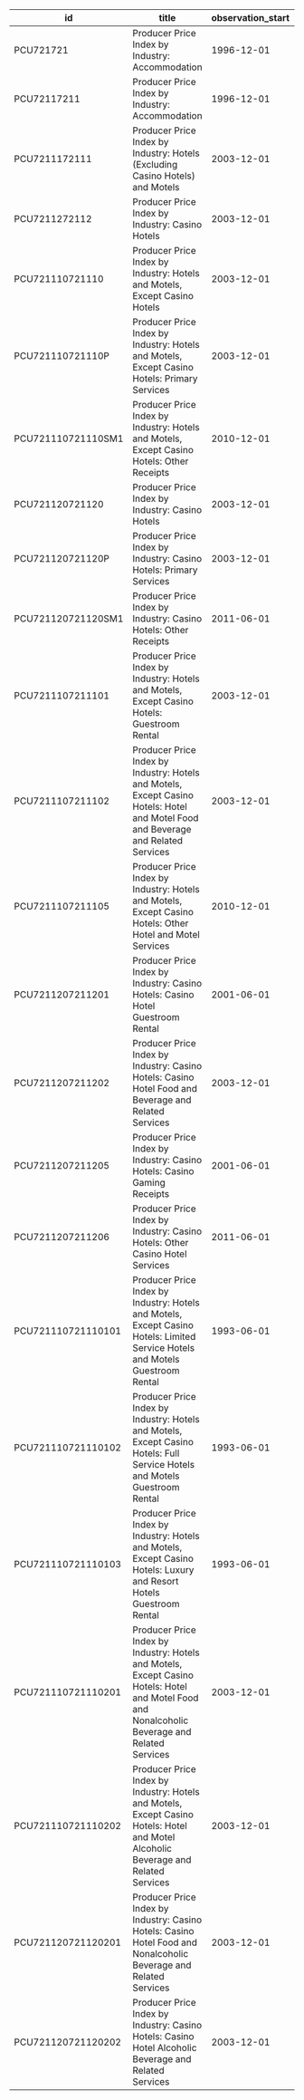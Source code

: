 | id                 | title                                                                                                                                          | observation_start   | observation_end   |
|--------------------|------------------------------------------------------------------------------------------------------------------------------------------------|---------------------|-------------------|
| PCU721721          | Producer Price Index by Industry: Accommodation                                                                                                | 1996-12-01          | 2022-10-01        |
| PCU72117211        | Producer Price Index by Industry: Accommodation                                                                                                | 1996-12-01          | 2022-10-01        |
| PCU7211172111      | Producer Price Index by Industry: Hotels (Excluding Casino Hotels) and Motels                                                                  | 2003-12-01          | 2022-10-01        |
| PCU7211272112      | Producer Price Index by Industry: Casino Hotels                                                                                                | 2003-12-01          | 2022-10-01        |
| PCU721110721110    | Producer Price Index by Industry: Hotels and Motels, Except Casino Hotels                                                                      | 2003-12-01          | 2022-10-01        |
| PCU721110721110P   | Producer Price Index by Industry: Hotels and Motels, Except Casino Hotels: Primary Services                                                    | 2003-12-01          | 2022-10-01        |
| PCU721110721110SM1 | Producer Price Index by Industry: Hotels and Motels, Except Casino Hotels: Other Receipts                                                      | 2010-12-01          | 2022-10-01        |
| PCU721120721120    | Producer Price Index by Industry: Casino Hotels                                                                                                | 2003-12-01          | 2022-10-01        |
| PCU721120721120P   | Producer Price Index by Industry: Casino Hotels: Primary Services                                                                              | 2003-12-01          | 2022-10-01        |
| PCU721120721120SM1 | Producer Price Index by Industry: Casino Hotels: Other Receipts                                                                                | 2011-06-01          | 2022-10-01        |
| PCU7211107211101   | Producer Price Index by Industry: Hotels and Motels, Except Casino Hotels: Guestroom Rental                                                    | 2003-12-01          | 2022-10-01        |
| PCU7211107211102   | Producer Price Index by Industry: Hotels and Motels, Except Casino Hotels: Hotel and Motel Food and Beverage and Related Services              | 2003-12-01          | 2022-10-01        |
| PCU7211107211105   | Producer Price Index by Industry: Hotels and Motels, Except Casino Hotels: Other Hotel and Motel Services                                      | 2010-12-01          | 2022-10-01        |
| PCU7211207211201   | Producer Price Index by Industry: Casino Hotels: Casino Hotel Guestroom Rental                                                                 | 2001-06-01          | 2022-10-01        |
| PCU7211207211202   | Producer Price Index by Industry: Casino Hotels: Casino Hotel Food and Beverage and Related Services                                           | 2003-12-01          | 2022-10-01        |
| PCU7211207211205   | Producer Price Index by Industry: Casino Hotels: Casino Gaming Receipts                                                                        | 2001-06-01          | 2022-10-01        |
| PCU7211207211206   | Producer Price Index by Industry: Casino Hotels: Other Casino Hotel Services                                                                   | 2011-06-01          | 2022-10-01        |
| PCU721110721110101 | Producer Price Index by Industry: Hotels and Motels, Except Casino Hotels: Limited Service Hotels and Motels Guestroom Rental                  | 1993-06-01          | 2022-10-01        |
| PCU721110721110102 | Producer Price Index by Industry: Hotels and Motels, Except Casino Hotels: Full Service Hotels and Motels Guestroom Rental                     | 1993-06-01          | 2022-10-01        |
| PCU721110721110103 | Producer Price Index by Industry: Hotels and Motels, Except Casino Hotels: Luxury and Resort Hotels Guestroom Rental                           | 1993-06-01          | 2022-10-01        |
| PCU721110721110201 | Producer Price Index by Industry: Hotels and Motels, Except Casino Hotels: Hotel and Motel Food and Nonalcoholic Beverage and Related Services | 2003-12-01          | 2022-10-01        |
| PCU721110721110202 | Producer Price Index by Industry: Hotels and Motels, Except Casino Hotels: Hotel and Motel Alcoholic Beverage and Related Services             | 2003-12-01          | 2022-10-01        |
| PCU721120721120201 | Producer Price Index by Industry: Casino Hotels: Casino Hotel Food and Nonalcoholic Beverage and Related Services                              | 2003-12-01          | 2022-10-01        |
| PCU721120721120202 | Producer Price Index by Industry: Casino Hotels: Casino Hotel Alcoholic Beverage and Related Services                                          | 2003-12-01          | 2022-10-01        |